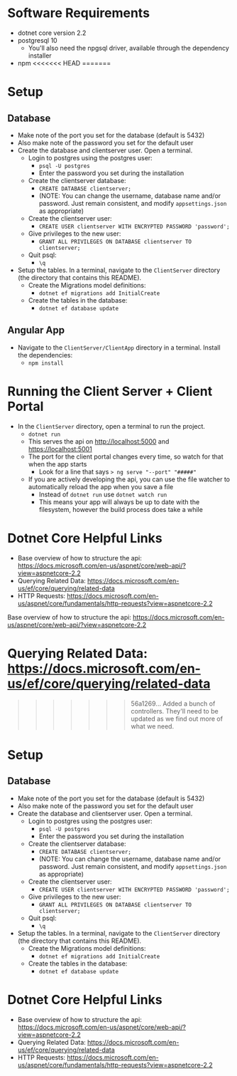 
# Software Requirements
- dotnet core version 2.2
- postgresql 10
    - You'll also need the npgsql driver, available through the dependency installer
- npm
<<<<<<< HEAD
=======
# Setup
## Database
- Make note of the port you set for the database (default is 5432)
- Also make note of the password you set for the default user
- Create the database and clientserver user. Open a terminal.
    - Login to postgres using the postgres user: 
        - `psql -U postgres`
        - Enter the password you set during the installation
    - Create the clientserver database: 
        - `CREATE DATABASE clientserver;`
        - (NOTE: You can change the username, database name and/or password. Just remain consistent, and modify `appsettings.json` as appropriate)
    - Create the clientserver user: 
        - `CREATE USER clientserver WITH ENCRYPTED PASSWORD 'password';`
    - Give privileges to the new user: 
        - `GRANT ALL PRIVILEGES ON DATABASE clientserver TO clientserver;`
    - Quit psql: 
        - `\q`
- Setup the tables. In a terminal, navigate to the `ClientServer` directory (the directory that contains this README). 
    - Create the Migrations model definitions: 
        - `dotnet ef migrations add InitialCreate`
    - Create the tables in the database: 
        - `dotnet ef database update`

## Angular App
- Navigate to the `ClientServer/ClientApp` directory in a terminal. Install the dependencies:
    - `npm install`

# Running the Client Server + Client Portal
- In the `ClientServer` directory, open a terminal to run the project.
    - `dotnet run`
    - This serves the api on [http://localhost:5000](http://localhost:5000) and [https://localhost:5001](https://localhost:5001)
    - The port for the client portal changes every time, so watch for that when the app starts
        - Look for a line that says `> ng serve "--port" "#####"`
    - If you are actively developing the api, you can use the file watcher to automatically reload the app when you save a file
        - Instead of `dotnet run` use `dotnet watch run`
        - This means your app will always be up to date with the filesystem, however the build process does take a while

# Dotnet Core Helpful Links
- Base overview of how to structure the api:
    https://docs.microsoft.com/en-us/aspnet/core/web-api/?view=aspnetcore-2.2
- Querying Related Data:
    https://docs.microsoft.com/en-us/ef/core/querying/related-data
- HTTP Requests:
    https://docs.microsoft.com/en-us/aspnet/core/fundamentals/http-requests?view=aspnetcore-2.2

Base overview of how to structure the api:
    https://docs.microsoft.com/en-us/aspnet/core/web-api/?view=aspnetcore-2.2

Querying Related Data:
    https://docs.microsoft.com/en-us/ef/core/querying/related-data
=======
>>>>>>> 56a1269... Added a bunch of controllers. They'll need to be updated as we find out more of what we need.

# Setup
## Database
- Make note of the port you set for the database (default is 5432)
- Also make note of the password you set for the default user
- Create the database and clientserver user. Open a terminal.
    - Login to postgres using the postgres user: 
        - `psql -U postgres`
        - Enter the password you set during the installation
    - Create the clientserver database: 
        - `CREATE DATABASE clientserver;`
        - (NOTE: You can change the username, database name and/or password. Just remain consistent, and modify `appsettings.json` as appropriate)
    - Create the clientserver user: 
        - `CREATE USER clientserver WITH ENCRYPTED PASSWORD 'password';`
    - Give privileges to the new user: 
        - `GRANT ALL PRIVILEGES ON DATABASE clientserver TO clientserver;`
    - Quit psql: 
        - `\q`
- Setup the tables. In a terminal, navigate to the `ClientServer` directory (the directory that contains this README). 
    - Create the Migrations model definitions: 
        - `dotnet ef migrations add InitialCreate`
    - Create the tables in the database: 
        - `dotnet ef database update`
    

# Dotnet Core Helpful Links
- Base overview of how to structure the api:
    https://docs.microsoft.com/en-us/aspnet/core/web-api/?view=aspnetcore-2.2
- Querying Related Data:
    https://docs.microsoft.com/en-us/ef/core/querying/related-data
- HTTP Requests:
    https://docs.microsoft.com/en-us/aspnet/core/fundamentals/http-requests?view=aspnetcore-2.2

